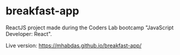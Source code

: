 # breakfast-app
ReactJS project made during the Coders Lab bootcamp "JavaScript Developer: React".

Live version: https://mhabdas.github.io/breakfast-app/
